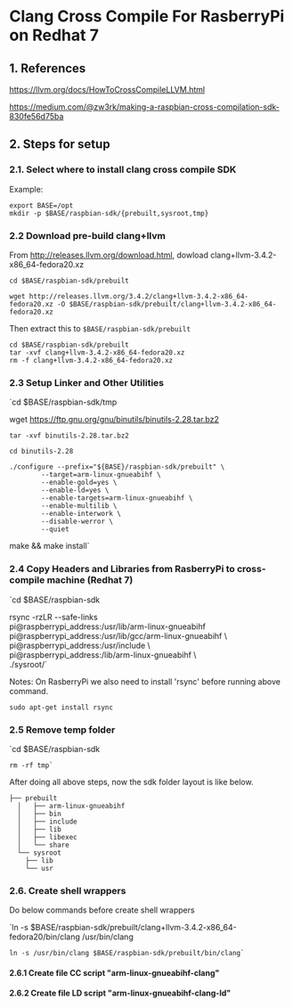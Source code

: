 # Clang Cross Compile For RasberryPi on Redhat 7

## 1. References 
https://llvm.org/docs/HowToCrossCompileLLVM.html 

https://medium.com/@zw3rk/making-a-raspbian-cross-compilation-sdk-830fe56d75ba

## 2. Steps for setup 
### 2.1. Select where to install clang cross compile SDK 
Example:

  `export BASE=/opt`  
  `mkdir -p $BASE/raspbian-sdk/{prebuilt,sysroot,tmp}`
  
### 2.2 Download pre-build clang+llvm
From http://releases.llvm.org/download.html, dowload clang+llvm-3.4.2-x86_64-fedora20.xz
	
  `cd $BASE/raspbian-sdk/prebuilt`
  
  `wget http://releases.llvm.org/3.4.2/clang+llvm-3.4.2-x86_64-fedora20.xz -O $BASE/raspbian-sdk/prebuilt/clang+llvm-3.4.2-x86_64-fedora20.xz`
	
Then extract this to `$BASE/raspbian-sdk/prebuilt`

	cd $BASE/raspbian-sdk/prebuilt
	tar -xvf clang+llvm-3.4.2-x86_64-fedora20.xz
	rm -f clang+llvm-3.4.2-x86_64-fedora20.xz
  
### 2.3 Setup Linker and Other Utilities
  `cd $BASE/raspbian-sdk/tmp 
  
  wget https://ftp.gnu.org/gnu/binutils/binutils-2.28.tar.bz2 
  
	tar -xvf binutils-2.28.tar.bz2 
  
	cd binutils-2.28 
  
	./configure --prefix="${BASE}/raspbian-sdk/prebuilt" \  
            --target=arm-linux-gnueabihf \            
            --enable-gold=yes \            
            --enable-ld=yes \            
            --enable-targets=arm-linux-gnueabihf \            
            --enable-multilib \            
            --enable-interwork \            
            --disable-werror \            
            --quiet
            
  make && make install`

### 2.4 Copy Headers and Libraries from RasberryPi to cross-compile machine (Redhat 7) 

  `cd $BASE/raspbian-sdk 
  
  rsync -rzLR --safe-links \
      pi@raspberrypi_address:/usr/lib/arm-linux-gnueabihf \
      pi@raspberrypi_address:/usr/lib/gcc/arm-linux-gnueabihf \      
      pi@raspberrypi_address:/usr/include \      
      pi@raspberrypi_address:/lib/arm-linux-gnueabihf \      
      ./sysroot/`

Notes: On RasberryPi we also need to install 'rsync' before running above command. 

  `sudo apt-get install rsync`
  
### 2.5 Remove temp folder 
  `cd $BASE/raspbian-sdk
  
	rm -rf tmp`

After doing all above steps, now the sdk folder layout is like below. 

    ├── prebuilt
      │   ├── arm-linux-gnueabihf
      │   ├── bin
      │   ├── include
      │   ├── lib
      │   ├── libexec
      │   └── share
      └── sysroot
        ├── lib
        └── usr
        
### 2.6. Create shell wrappers
Do below commands before create shell wrappers 

  `ln -s $BASE/raspbian-sdk/prebuilt/clang+llvm-3.4.2-x86_64-fedora20/bin/clang /usr/bin/clang
  
	ln -s /usr/bin/clang $BASE/raspbian-sdk/prebuilt/bin/clang`

#### 2.6.1 Create file CC script "arm-linux-gnueabihf-clang"

#### 2.6.2 Create file LD script "arm-linux-gnueabihf-clang-ld"
